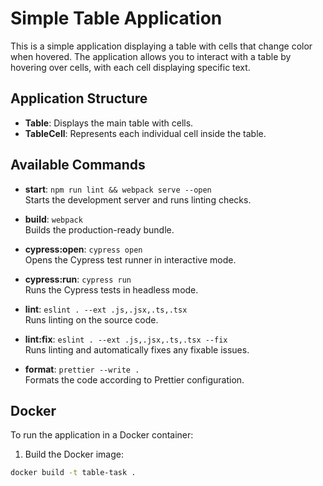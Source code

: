 # Simple Table Application

This is a simple application displaying a table with cells that change color when hovered. The application allows you to interact with a table by hovering over cells, with each cell displaying specific text.

## Application Structure

- **Table**: Displays the main table with cells.
- **TableCell**: Represents each individual cell inside the table.

## Available Commands

- **start**: `npm run lint && webpack serve --open`  
  Starts the development server and runs linting checks.

- **build**: `webpack`  
  Builds the production-ready bundle.

- **cypress:open**: `cypress open`  
  Opens the Cypress test runner in interactive mode.

- **cypress:run**: `cypress run`  
  Runs the Cypress tests in headless mode.

- **lint**: `eslint . --ext .js,.jsx,.ts,.tsx`  
  Runs linting on the source code.

- **lint:fix**: `eslint . --ext .js,.jsx,.ts,.tsx --fix`  
  Runs linting and automatically fixes any fixable issues.

- **format**: `prettier --write .`  
  Formats the code according to Prettier configuration.

## Docker

To run the application in a Docker container:

1. Build the Docker image:

```bash
docker build -t table-task .
```
